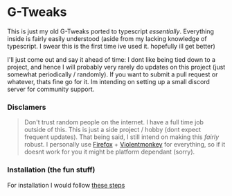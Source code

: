 # G-Tweaks
This is just my old G-Tweaks ported to typescript *essentially*.
Everything inside is fairly easily understood (aside from my lacking knowledge of typescript. I swear this is the first time ive used it. hopefully ill get better)

I'll just come out and say it ahead of time: I dont like being tied down to a project, and hence I will probably very rarely do updates on this project (just somewhat periodically / randomly).
If you want to submit a pull request or whatever, thats fine go for it. Im intending on setting up a small discord server for community support.

### Disclamers
> Don't trust random people on the internet.
> I have a full time job outside of this. This is just a side project / hobby (dont expect frequent updates). That being said, I still intend on making this *fairly* robust.
> I personally use [Firefox](https://www.firefox.com/en-US/) + [Violentmonkey](https://violentmonkey.github.io/) for everything, so if it doesnt work for you it might be platform dependant (sorry). 

### Installation (the fun stuff)
For installation I would follow [these steps](./dist/installation.md)


